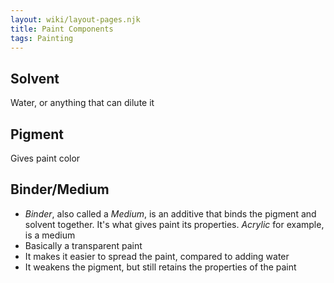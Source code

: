 ```yaml
---
layout: wiki/layout-pages.njk
title: Paint Components
tags: Painting
---
```

## Solvent
Water, or anything that can dilute it

## Pigment
Gives paint color

## Binder/Medium
  - *Binder*, also called a *Medium*, is an additive that binds the pigment and solvent together. It's what gives paint its properties. *Acrylic* for example, is a medium
  - Basically a transparent paint
  - It makes it easier to spread the paint, compared to adding water
  - It weakens the pigment, but still retains the properties of the paint